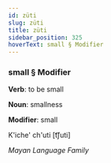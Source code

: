 ```yaml
---
id: züti
slug: züti
title: züti
sidebar_position: 325
hoverText: small § Modifier
---
```


### small § Modifier

**Verb**: to be small

**Noun**: smallness

**Modifier**: small

K'iche' ch'uti [t͡ʃuti]

*Mayan Language Family*